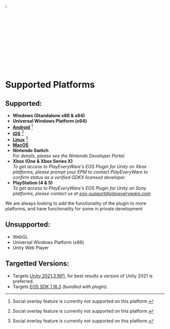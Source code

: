 <a href="/com.playeveryware.eos/README.md"><img src="/com.playeveryware.eos/Documentation~/images/PlayEveryWareLogo.gif" alt="Readme" width="5%"/></a>

# Supported Platforms

## Supported:

- **Windows (Standalone x86 & x64)**
- **Universal Windows Platform (x64)**
- **[Android](/Documentation~/android/README_Android.md)** [^1]
- **[iOS](/Documentation~/iOS/README_iOS.md)** [^1]
- **[Linux](/Documentation~/dev_env/Ubuntu_Development_Environment.md)** [^1]
- **[MacOS](/Documentation~/macOS/README_macOS.md)**
- **Nintendo Switch**<br>
  _For details, please see the Nintendo Developer Portal._
- **Xbox (One & Xbox Series X)**<br>
  _To get access to PlayEveryWare's EOS Plugin for Unity on Xbox platforms, please prompt your EPM to contact PlayEveryWare to confirm status as a verified GDKX licensed developer._
- **PlayStation (4 & 5)**<br>
  _To get access to PlayEveryWare's EOS Plugin for Unity on Sony platforms, please contact us at [eos-support@playeveryware.com](mailto:eos-support@playeveryware.com)_

We are always looking to add the functionality of the plugin to more platforms, and have functionality for some in private development

[^1]: Social overlay feature is currently not supported on this platform.

## Unsupported:

- WebGL
- Universal Windows Platform (x86)
- Unity Web Player

## Targetted Versions:

* Targets [Unity 2021.3.16f1](https://unity.com/releases/editor/whats-new/2021.3.16), for best results a version of Unity 2021 is preferred.
* Targets [EOS SDK 1.16.3](https://dev.epicgames.com/docs/epic-online-services/release-notes#1163-cl32303053---2024-apr-09) *(bundled with plugin)*.